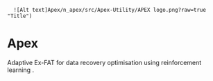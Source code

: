 
        
      ![Alt text]Apex/n_apex/src/Apex-Utility/APEX logo.png?raw=true "Title")
# Apex
Adaptive Ex-FAT for data recovery optimisation using reinforcement learning .
